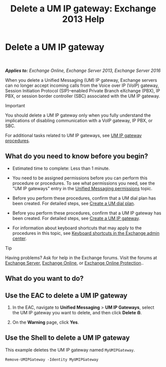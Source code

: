 ﻿---
title: 'Delete a UM IP gateway: Exchange 2013 Help'
TOCTitle: Delete a UM IP gateway
ms:assetid: 569d3741-67dd-4597-8d28-010011be0c12
ms:mtpsurl: https://technet.microsoft.com/en-us/library/Aa998214(v=EXCHG.150)
ms:contentKeyID: 49315422
ms.date: 12/10/2017
mtps_version: v=EXCHG.150
---

# Delete a UM IP gateway

 

_**Applies to:** Exchange Online, Exchange Server 2013, Exchange Server 2016_


When you delete a Unified Messaging (UM) IP gateway, Exchange servers can no longer accept incoming calls from the Voice over IP (VoIP) gateway, Session Initiation Protocol (SIP)–enabled Private Branch eXchange (PBX), IP PBX, or session border controller (SBC) associated with the UM IP gateway.


> [!IMPORTANT]
> You should delete a UM IP gateway only when you fully understand the implications of disabling communication with a VoIP gateway, IP PBX, or SBC.



For additional tasks related to UM IP gateways, see [UM IP gateway procedures](um-ip-gateway-procedures-exchange-2013-help.md).

## What do you need to know before you begin?

  - Estimated time to complete: Less than 1 minute.

  - You need to be assigned permissions before you can perform this procedure or procedures. To see what permissions you need, see the "UM IP gateways" entry in the [Unified Messaging permissions](unified-messaging-permissions-exchange-2013-help.md) topic.

  - Before you perform these procedures, confirm that a UM dial plan has been created. For detailed steps, see [Create a UM dial plan](create-a-um-dial-plan-exchange-2013-help.md).

  - Before you perform these procedures, confirm that a UM IP gateway has been created. For detailed steps, see [Create a UM IP gateway](create-a-um-ip-gateway-exchange-2013-help.md).

  - For information about keyboard shortcuts that may apply to the procedures in this topic, see [Keyboard shortcuts in the Exchange admin center](keyboard-shortcuts-in-the-exchange-admin-center-exchange-online-protection-help.md).


> [!TIP]
> Having problems? Ask for help in the Exchange forums. Visit the forums at <A href="https://go.microsoft.com/fwlink/p/?linkid=60612">Exchange Server</A>, <A href="https://go.microsoft.com/fwlink/p/?linkid=267542">Exchange Online</A>, or <A href="https://go.microsoft.com/fwlink/p/?linkid=285351">Exchange Online Protection</A>..



## What do you want to do?

## Use the EAC to delete a UM IP gateway

1.  In the EAC, navigate to **Unified Messaging** \> **UM IP Gateways**, select the UM IP gateway you want to delete, and then click **Delete** ![Delete icon](images/Dd298078.14f639f6-61e8-4418-bbfb-0db14de9d2f5(EXCHG.150).gif "Delete icon").

2.  On the **Warning** page, click **Yes**.

## Use the Shell to delete a UM IP gateway

This example deletes the UM IP gateway named `MyUMIPGateway`.

    Remove-UMIPGateway -Identity MyUMIPGateway

